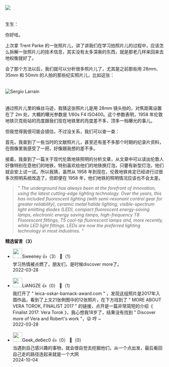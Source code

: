 [![](https://static001.geekbang.org/resource/image/e3/cc/e31228374f2e24964bac1b952b1499cc.jpg?wh=750x360)](http://time.geekbang.org/column/article/497138)  
　

生生：

你好哇。

上次拿 Trent Parke 的一张照片儿，讲了讲我们在学习拍照片儿的过程中，应该怎么拆解一张照片儿的技术信息，其实没有太多深奥的东西，就是那老几样来回来去地权衡就好了。

会了那个方法以后，我们就可以分析很多照片儿了，尤其是之前那些用 28mm、35mm 和 50mm 的人拍的那些纪实照片儿，比如这张：  
　

![](https://static001.geekbang.org/resource/image/a1/25/a184df4620a7d1a84bcd4a1cee4d2625.jpeg?wh=464x704 "Sergio Larraín")

　  
通过照片儿里的蛛丝马迹，我猜这张照片儿是用 28mm 镜头拍的，对焦距离设置在了 2m 处，大概的曝光参数是 1/60s F4 ISO400。这个参数表明，1958 年伦敦地铁贝克街站的亮度跟我们现在地铁里的亮度差不多，顶多一档曝光的事儿。

但我觉得我很可能会错估，不过没关系，我们可以查一查：

首先，我查到了一些当时的文献照片儿，甚至还有差不多那个时期的纪录片资料，在图像里我感受了一把，好像跟我想的差不多。

接着，我查到了一篇关于现代伦敦地铁照明的分析文章，从文章中可以读出伦敦人好像特别在意他们的地铁，特别喜欢给他们的地铁换灯泡，只要有新型灯泡，他们就会安上试一试。所以我猜，虽然从 1958 年到现在，伦敦地铁肯定已经进行过很多次照明系统改造了，但即便在 1958 年，他们地铁的照明情况应该也不会太差。

> *" The underground has always been at the forefront of innovation, using the latest cutting-edge lighting technology. Over the years, this has included fluorescent lighting (with semi-resonant control gear for greater reliability), ceramic metal halide lighting, visible-spectrum light emitting diodes (LED), compact fluorescent energy-saving lamps, electronic energy saving lamps, high-frequency T8 Fluorescent fittings, T5 cool-tip fluorescent lamps and, more recently, white LED light fittings. LEDs are now the preferred lighting technology in most industries. "*
<div><strong>精选留言（3）</strong></div><ul>
<li><img src="https://static001.geekbang.org/account/avatar/00/11/8e/60/4cbd0e62.jpg" width="30px"><span>Sweeney</span> 👍（3） 💬（1）<div>学习热情被点燃了，朋友们，是时候discover more了。</div>2022-03-28</li><br/><li><img src="https://static001.geekbang.org/account/avatar/00/0f/be/bb/c089f246.jpg" width="30px"><span>LiANGZE</span> 👍（0） 💬（1）<div>我打开了 &quot; leica-oskar-barnack-award.com &quot; ，发现这组照片是2017年入围作品，看到了上文21张例图中的12张照片，在下方找到了 &quot; MORE ABOUT VERA TOROK, FINALIST 2017 &quot; 的链接，点开是一篇非常简短的介绍《 Finalist 2017: Vera Torok 》，我心想我18岁了，结果没有找到 &quot; Discover more of Vera and Robert&#39;s work &quot;，😜 哼 ~</div>2022-03-28</li><br/><li><img src="" width="30px"><span>Geek_de6ec0</span> 👍（0） 💬（0）<div>当遇到自己感兴趣的事物，就会很自觉去挖掘他们，从一个点出发，最后看回自己走的路径连起来就是一个大网</div>2024-10-04</li><br/>
</ul>